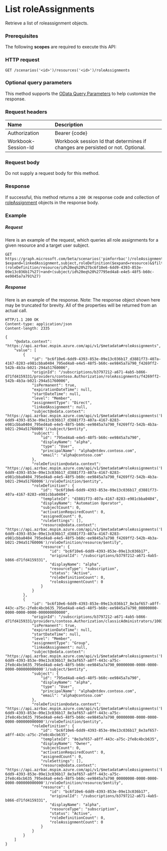 # List roleAssignments

Retrieve a list of roleassignment objects.
### Prerequisites
The following **scopes** are required to execute this API: 
### HTTP request
<!-- { "blockType": "ignored" } -->
```http
GET /scenarios('<id>')/resources('<id>')/roleAssignments
```
### Optional query parameters
This method supports the [OData Query Parameters](http://graph.microsoft.io/docs/overview/query_parameters) to help customize the response.

### Request headers
| Name      |Description|
|:----------|:----------|
| Authorization  | Bearer {code}|
| Workbook-Session-Id  | Workbook session Id that determines if changes are persisted or not. Optional.|

### Request body
Do not supply a request body for this method.
### Response
If successful, this method returns a `200 OK` response code and collection of [roleAssignment](../resources/roleassignment.md) objects in the response body.
### Example
##### Request
Here is an example of the request, which queries all role assignments for a given resource and a target user subject.
<!-- {
  "blockType": "request",
  "name": "get_roleassignments"
}-->
```http
GET https://graph.microsoft.com/beta/scenarios('pimforrbac')/roleAssignments?$expand=linkedAssignment,subject,roleDefinition($expand=resource)&$filter=(roleDefinition/resource/id%20eq%20%27bc6f10e6-6dd9-4393-853e-09e13c036b17%27)+and+(subject/id%20eq%20%27795ed4a8-e4e5-48f5-b60c-ee9845a7a791%27) 
```
##### Response
Here is an example of the response. Note: The response object shown here may be truncated for brevity. All of the properties will be returned from an actual call.
<!-- {
  "blockType": "response",
  "truncated": true,
  "@odata.type": "microsoft.graph.roleAssignment",
  "isCollection": true
} -->
```http
HTTP/1.1 200 OK
Content-type: application/json
Content-length: 2335

{
    "@odata.context": "https://api.azrbac.mspim.azure.com/api/v1/$metadata#roleAssignments",
    "value": [
        {
            "id": "bc6f10e6-6dd9-4393-853e-09e13c036b17_d3881f73-407a-4167-8283-e981cbba0404_795ed4a8-e4e5-48f5-b60c-ee9845a7a790_f4269ff2-542b-4b3a-b021-294a51760006",
            "originId": "/subscriptions/b3797212-a671-4ab5-b866-d71fd4159331/providers/contoso.Authorization/roleAssignments/f4269ff2-542b-4b3a-b021-294a51760006",
            "isPermanent": true,
            "expirationDateTime": null,
            "startDateTime": null,
            "level": "Member",
            "assignmentType": "Direct",
            "linkedAssignment": null,
            "subject@odata.context": "https://api.azrbac.mspim.azure.com/api/v1/$metadata#roleAssignments('bc6f10e6-6dd9-4393-853e-09e13c036b17_d3881f73-407a-4167-8283-e981cbba0404_795ed4a8-e4e5-48f5-b60c-ee9845a7a790_f4269ff2-542b-4b3a-b021-294a51760006')/subject/$entity",
            "subject": {
                "id": "795ed4a8-e4e5-48f5-b60c-ee9845a7a790",
                "displayName": "alpha",
                "type": "User",
                "principalName": "alpha@ntdev.contoso.com",
                "email": "alpha@contoso.com"
            },
            "roleDefinition@odata.context": "https://api.azrbac.mspim.azure.com/api/v1/$metadata#roleAssignments('bc6f10e6-6dd9-4393-853e-09e13c036b17_d3881f73-407a-4167-8283-e981cbba0404_795ed4a8-e4e5-48f5-b60c-ee9845a7a790_f4269ff2-542b-4b3a-b021-294a51760006')/roleDefinition/$entity",
            "roleDefinition": {
                "id": "bc6f10e6-6dd9-4393-853e-09e13c036b17_d3881f73-407a-4167-8283-e981cbba0404",
                "templateId": "d3881f73-407a-4167-8283-e981cbba0404",
                "displayName": "Automation Operator",
                "subjectCount": 0,
                "activationRequiredCount": 0,
                "assignedCount": 0,
                "ruleSettings": [],
                "resource@odata.context": "https://api.azrbac.mspim.azure.com/api/v1/$metadata#roleAssignments('bc6f10e6-6dd9-4393-853e-09e13c036b17_d3881f73-407a-4167-8283-e981cbba0404_795ed4a8-e4e5-48f5-b60c-ee9845a7a790_f4269ff2-542b-4b3a-b021-294a51760006')/roleDefinition/resource/$entity",
                "resource": {
                    "id": "bc6f10e6-6dd9-4393-853e-09e13c036b17",
                    "originalId": "/subscriptions/b3797212-a671-4ab5-b866-d71fd4159331",
                    "displayName": "alpha",
                    "resourceType": "subscription",
                    "status": "Active",
                    "roleDefinitionCount": 0,
                    "roleAssignmentCount": 0
                }
            }
        },
        {
            "id": "bc6f10e6-6dd9-4393-853e-09e13c036b17_8e3af657-a8ff-443c-a75c-2fe8c4bcb635_795ed4a8-e4e5-48f5-b60c-ee9845a7a790_00000000-0000-0000-0000-000000000000",
            "originId": "/subscriptions/b3797212-a671-4ab5-b866-d71fd4159331/providers/contoso.Authorization/classicAdministrators/10030000801B6D49",
            "isPermanent": true,
            "expirationDateTime": null,
            "startDateTime": null,
            "level": "Member",
            "assignmentType": "Group",
            "linkedAssignment": null,
            "subject@odata.context": "https://api.azrbac.mspim.azure.com/api/v1/$metadata#roleAssignments('bc6f10e6-6dd9-4393-853e-09e13c036b17_8e3af657-a8ff-443c-a75c-2fe8c4bcb635_795ed4a8-e4e5-48f5-b60c-ee9845a7a790_00000000-0000-0000-0000-000000000000')/subject/$entity",
            "subject": {
                "id": "795ed4a8-e4e5-48f5-b60c-ee9845a7a790",
                "displayName": "alpha",
                "type": "User",
                "principalName": "alpha@ntdev.contoso.com",
                "email": "alpha@contoso.com"
            },
            "roleDefinition@odata.context": "https://api.azrbac.mspim.azure.com/api/v1/$metadata#roleAssignments('bc6f10e6-6dd9-4393-853e-09e13c036b17_8e3af657-a8ff-443c-a75c-2fe8c4bcb635_795ed4a8-e4e5-48f5-b60c-ee9845a7a790_00000000-0000-0000-0000-000000000000')/roleDefinition/$entity",
            "roleDefinition": {
                "id": "bc6f10e6-6dd9-4393-853e-09e13c036b17_8e3af657-a8ff-443c-a75c-2fe8c4bcb635",
                "templateId": "8e3af657-a8ff-443c-a75c-2fe8c4bcb635",
                "displayName": "Owner",
                "subjectCount": 0,
                "activationRequiredCount": 0,
                "assignedCount": 0,
                "ruleSettings": [],
                "resource@odata.context": "https://api.azrbac.mspim.azure.com/api/v1/$metadata#roleAssignments('bc6f10e6-6dd9-4393-853e-09e13c036b17_8e3af657-a8ff-443c-a75c-2fe8c4bcb635_795ed4a8-e4e5-48f5-b60c-ee9845a7a790_00000000-0000-0000-0000-000000000000')/roleDefinition/resource/$entity",
                "resource": {
                    "id": "bc6f10e6-6dd9-4393-853e-09e13c036b17",
                    "originalId": "/subscriptions/b3797212-a671-4ab5-b866-d71fd4159331",
                    "displayName": "alpha",
                    "resourceType": "subscription",
                    "status": "Active",
                    "roleDefinitionCount": 0,
                    "roleAssignmentCount": 0
                }
            }
        }
    ]
}
```

<!-- uuid: 8fcb5dbc-d5aa-4681-8e31-b001d5168d79
2015-10-25 14:57:30 UTC -->
<!-- {
  "type": "#page.annotation",
  "description": "List roleAssignments",
  "keywords": "",
  "section": "documentation",
  "tocPath": ""
}-->